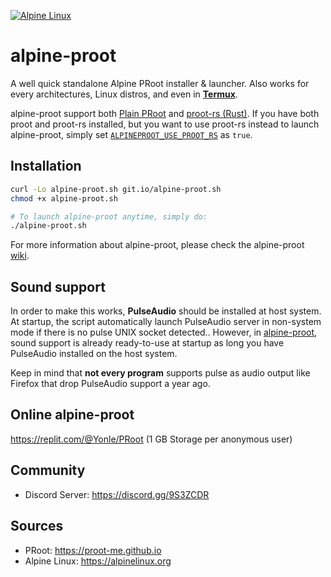 [![Alpine Linux](https://alpinelinux.org/alpinelinux-logo.svg)](https://alpinelinux.org)
# alpine-proot 
A well quick standalone Alpine PRoot installer & launcher. Also works for every architectures, Linux distros, and even in **__[Termux](https://termux.org)__**.

alpine-proot support both [Plain PRoot](https://github.com/proot-me/proot) and [proot-rs (Rust)](https://github.com/proot-me/proot-rs). If you have both proot and proot-rs installed, but you want to use proot-rs instead to launch alpine-proot, simply set [`ALPINEPROOT_USE_PROOT_RS`](https://github.com/Yonle/alpine-proot/wiki/Environment-Variables#alpineproot_use_proot_rs) as `true`.

## Installation
```sh
curl -Lo alpine-proot.sh git.io/alpine-proot.sh
chmod +x alpine-proot.sh 

# To launch alpine-proot anytime, simply do:
./alpine-proot.sh
```

For more information about alpine-proot, please check the alpine-proot [wiki](https://github.com/Yonle/alpine-proot/wiki).
## Sound support
In order to make this works, **__PulseAudio__** should be installed at host system. At startup, the script automatically launch PulseAudio server in non-system mode if there is no pulse UNIX socket detected.. However, in [alpine-proot](https://github.com/Yonle/alpine-proot), sound support is already ready-to-use at startup as long you have PulseAudio installed on the host system.

Keep in mind that **__not every program__** supports pulse as audio output like Firefox that drop PulseAudio support a year ago.

## Online alpine-proot
https://replit.com/@Yonle/PRoot (1 GB Storage per anonymous user)

## Community
- Discord Server: https://discord.gg/9S3ZCDR

## Sources
- PRoot: https://proot-me.github.io
- Alpine Linux: https://alpinelinux.org
